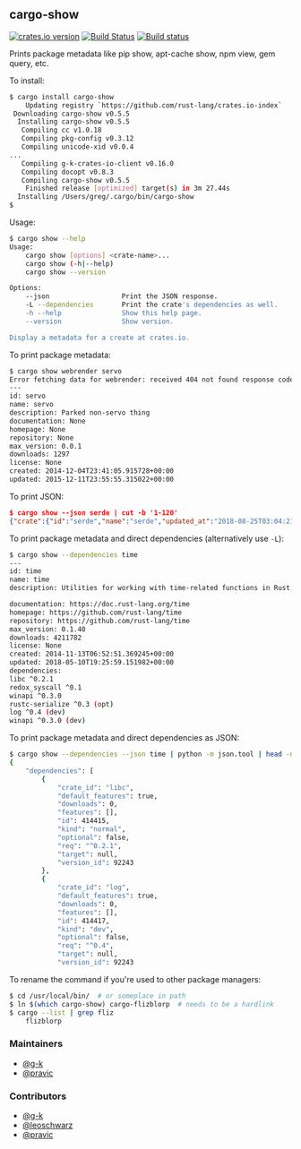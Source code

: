 ## cargo-show

[![crates.io version](https://img.shields.io/crates/v/cargo-show.svg)](https://img.shields.io/crates/v/cargo-show.svg)
[![Build Status](https://travis-ci.org/g-k/cargo-show.svg?branch=master)](https://travis-ci.org/g-k/cargo-show)
[![Build status](https://ci.appveyor.com/api/projects/status/m9cf5vhft7qwisas?svg=true)](https://ci.appveyor.com/project/g-k/cargo-show)

Prints package metadata like pip show, apt-cache show, npm view, gem query, etc.

To install:

```sh
$ cargo install cargo-show
    Updating registry `https://github.com/rust-lang/crates.io-index`
 Downloading cargo-show v0.5.5
  Installing cargo-show v0.5.5
   Compiling cc v1.0.18
   Compiling pkg-config v0.3.12
   Compiling unicode-xid v0.0.4
...
   Compiling g-k-crates-io-client v0.16.0
   Compiling docopt v0.8.3
   Compiling cargo-show v0.5.5
    Finished release [optimized] target(s) in 3m 27.44s
  Installing /Users/greg/.cargo/bin/cargo-show
$
```

Usage:

```sh
$ cargo show --help
Usage:
    cargo show [options] <crate-name>...
    cargo show (-h|--help)
    cargo show --version

Options:
    --json                  Print the JSON response.
    -L --dependencies       Print the crate's dependencies as well.
    -h --help               Show this help page.
    --version               Show version.

Display a metadata for a create at crates.io.
```

To print package metadata:

```sh
$ cargo show webrender servo
Error fetching data for webrender: received 404 not found response code
---
id: servo
name: servo
description: Parked non-servo thing
documentation: None
homepage: None
repository: None
max_version: 0.0.1
downloads: 1297
license: None
created: 2014-12-04T23:41:05.915728+00:00
updated: 2015-12-11T23:55:55.315022+00:00
```

To print JSON:

```json
$ cargo show --json serde | cut -b '1-120'
{"crate":{"id":"serde","name":"serde","updated_at":"2018-08-25T03:04:21.721448+00:00","versions":[105274,105095,104994,1
```

To print package metadata and direct dependencies (alternatively use `-L`):

```sh
$ cargo show --dependencies time
---
id: time
name: time
description: Utilities for working with time-related functions in Rust.

documentation: https://doc.rust-lang.org/time
homepage: https://github.com/rust-lang/time
repository: https://github.com/rust-lang/time
max_version: 0.1.40
downloads: 4211782
license: None
created: 2014-11-13T06:52:51.369245+00:00
updated: 2018-05-10T19:25:59.151982+00:00
dependencies:
libc ^0.2.1
redox_syscall ^0.1
winapi ^0.3.0
rustc-serialize ^0.3 (opt)
log ^0.4 (dev)
winapi ^0.3.0 (dev)
```


To print package metadata and direct dependencies as JSON:

```sh
$ cargo show --dependencies --json time | python -m json.tool | head -n25
{
    "dependencies": [
        {
            "crate_id": "libc",
            "default_features": true,
            "downloads": 0,
            "features": [],
            "id": 414415,
            "kind": "normal",
            "optional": false,
            "req": "^0.2.1",
            "target": null,
            "version_id": 92243
        },
        {
            "crate_id": "log",
            "default_features": true,
            "downloads": 0,
            "features": [],
            "id": 414417,
            "kind": "dev",
            "optional": false,
            "req": "^0.4",
            "target": null,
            "version_id": 92243
```


To rename the command if you're used to other package managers:

```sh
$ cd /usr/local/bin/  # or someplace in path
$ ln $(which cargo-show) cargo-flizblorp  # needs to be a hardlink
$ cargo --list | grep fliz
    flizblorp
```

### Maintainers

* [@g-k](https://github.com/g-k)
* [@pravic](https://github.com/pravic)

### Contributors

* [@g-k](https://github.com/g-k)
* [@leoschwarz](https://github.com/leoschwarz)
* [@pravic](https://github.com/pravic)
